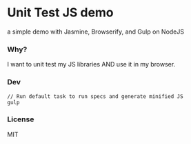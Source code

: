 # Unit Test JS demo

a simple demo with Jasmine, Browserify, and Gulp on NodeJS

### Why?

I want to unit test my JS libraries AND use it in my browser.

### Dev

    // Run default task to run specs and generate minified JS
    gulp

### License

MIT
